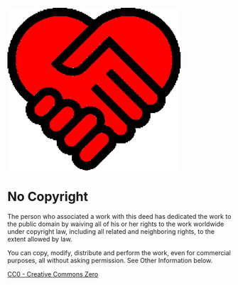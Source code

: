 ![Ark Heart Image](arkheart.png)
# No Copyright
The person who associated a work with this deed has dedicated the work to the public domain by waiving all of his or her rights to the work worldwide under copyright law, including all related and neighboring rights, to the extent allowed by law.

You can copy, modify, distribute and perform the work, even for commercial purposes, all without asking permission. See Other Information below.

[CC0 - Creative Commons Zero](https://creativecommons.org/publicdomain/zero/1.0/)